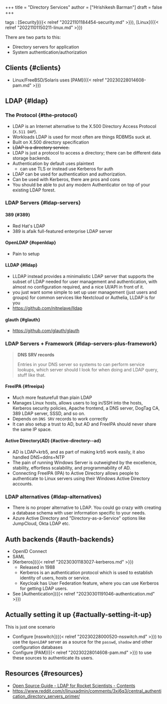 +++
title = "Directory Services"
author = ["Hrishikesh Barman"]
draft = false
+++

tags
: [Security]({{< relref "20221101184454-security.md" >}}), [Linux]({{< relref "20221101150211-linux.md" >}})

There are two parts to this:

-   Directory servers for application
-   System authentication/authorization


## Clients {#clients}

-   Linux/FreeBSD/Solaris uses [PAM]({{< relref "20230228014608-pam.md" >}})


## LDAP {#ldap}


### The Protocol {#the-protocol}

-   LDAP is an Internet alternative to the X.500 Directory Access Protocol (`X.511 DAP`).
-   Workloads LDAP is used for most often are things RDBMSs suck at.
-   Built on X.500 directory specification
-   ~~LDAP is a directory service.~~
-   LDAP is just a protocol to access a directory; there can be different data storage backends.
-   Authentication by default uses plaintext
    -   can use TLS or instead use Kerberos for auth
-   LDAP can be used for authentication and authorization.
-   Can be used with Kerberos, there are pros and cons
-   You should be able to put any modern Authenticator on top of your existing LDAP forest.


### LDAP Servers {#ldap-servers}


#### 389 {#389}

-   Red Hat's LDAP
-   389 is afaik full-featured enterprise LDAP server


#### OpenLDAP {#openldap}

-   Pain to setup


#### LLDAP {#lldap}

-   LLDAP instead provides a minimalistic LDAP server that supports the subset of LDAP needed for user management and authentication, with almost no configuration required, and a nice UI/API in front of it.
-   you just want some simple to set up user management (just users and groups) for common services like Nextcloud or Authelia, LLDAP is for you
-   <https://github.com/nitnelave/lldap>


#### glauth {#glauth}

-   <https://github.com/glauth/glauth>


### LDAP Servers + Framework {#ldap-servers-plus-framework}

<div class="warning small-text">

> **DNS SRV records**
>
> Entries in your DNS server so systems to can perform service lookups, which server should I look for when doing and LDAP query, stuff like that.
</div>


#### FreeIPA {#freeipa}

-   Much more featurefull than plain LDAP
-   Manages Linux hosts, allows users to log in/SSH into the hosts, Kerberos security policies, Apache frontend, a DNS server, DogTag CA, 389 LDAP server, SSSD, and so on.
-   Depends on `DNS SRV` records to work correctly
-   It can also setup a trust to AD, but AD and FreeIPA should never share the same IP space.


#### Active Directory(AD) {#active-directory--ad}

-   AD is LDAP+krb5, and as part of making krb5 work easily, it also handled DNS+ddns+NTP
-   The pain of running Windows Server is outweighed by the excellence, stability, effortless scalability, and programmability of AD.
-   Connecting FreeIPA (IPA) to Active Directory allows people to authenticate to Linux servers using their Windows Active Directory accounts.


### LDAP alternatives {#ldap-alternatives}

-   There is no proper alternative to LDAP. You could go crazy with creating a database schema with user information specific to your needs.
-   Azure Active Directory and "Directory-as-a-Service" options like JumpCloud, Okta LDAP etc.


## Auth backends {#auth-backends}

-   OpenID Connect
-   SAML
-   [Kerberos]({{< relref "20230301183027-kerberos.md" >}})
    -   Released in 1988
    -   Kerberos is an authentication protocol which is used to establish identity of users, hosts or service.
    -   Keycloak has User Federation feature, where you can use Kerberos for getting LDAP users.
-   See [Authentication]({{< relref "20230301191046-authentication.md" >}})


## Actually setting it up {#actually-setting-it-up}

This is just one scenario

-   Configure [nsswitch]({{< relref "20230228000520-nsswitch.md" >}}) to use the `OpenLDAP` server as a source for the `passwd`, `shadow` and other configuration databases
-   Configure [PAM]({{< relref "20230228014608-pam.md" >}}) to use these sources to authenticate its users.


## Resources {#resources}

-   [Open Source Guide - LDAP for Rocket Scientists - Contents](https://www.zytrax.com/books/ldap/)
-   <https://www.reddit.com/r/linuxadmin/comments/3xj6q3/central_authentication_directory_servers_primer/>
